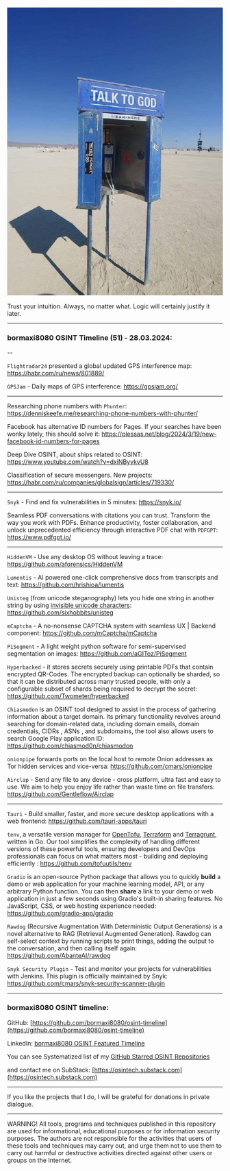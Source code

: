 ![alt text](img/51.jpg)

Trust your intuition. Always, no matter what. Logic will certainly justify it later.

----
### bormaxi8080 OSINT Timeline (51) - 28.03.2024:

--

```Flightradar24``` presented a global updated GPS interference map: https://habr.com/ru/news/801889/

```GPSJam``` - Daily maps of GPS interference: https://gpsjam.org/

----

Researching phone numbers with ```Phunter```: https://denniskeefe.me/researching-phone-numbers-with-phunter/

Facebook has alternative ID numbers for Pages. If your searches have been wonky lately, this should solve it: https://plessas.net/blog/2024/3/19/new-facebook-id-numbers-for-pages

Deep Dive OSINT, about ships related to OSINT: https://www.youtube.com/watch?v=dxiNByvkvU8

Classification of secure messengers. New projects: https://habr.com/ru/companies/globalsign/articles/719330/

----

```Snyk``` - Find and fix vulnerabilities in 5 minutes: https://snyk.io/

Seamless PDF conversations with citations you can trust. Transform the way you work with PDFs. Enhance productivity, foster collaboration, and unlock unprecedented efficiency through interactive PDF chat with ```PDFGPT```: https://www.pdfgpt.io/

----

```HiddenVM``` - Use any desktop OS without leaving a trace: https://github.com/aforensics/HiddenVM

```Lumentis``` - AI powered one-click comprehensive docs from transcripts and text: https://github.com/hrishioa/lumentis

```Unisteg``` (from unicode steganography) lets you hide one string in another string by using [invisible unicode characters](https://invisible-characters.com): https://github.com/sixhobbits/unisteg

```mCaptcha``` - A no-nonsense CAPTCHA system with seamless UX | Backend component: https://github.com/mCaptcha/mCaptcha

```PiSegment``` - A light weight python software for semi-supervised segmentation on images: https://github.com/aGIToz/PiSegment

```Hyperbacked``` - it stores secrets securely using printable PDFs that contain encrypted QR-Codes. The encrypted backup can optionally be sharded, so that it can be distributed across many trusted people, with only a configurable subset of shards being required to decrypt the secret: https://github.com/Twometer/hyperbacked

```Chiasmodon``` is an OSINT tool designed to assist in the process of gathering information about a target domain. Its primary functionality revolves around searching for domain-related data, including domain emails, domain credentials, CIDRs , ASNs , and subdomains, the tool also allows users to search Google Play application ID: https://github.com/chiasmod0n/chiasmodon

```onionpipe``` forwards ports on the local host to remote Onion addresses as Tor hidden services and vice-versa: https://github.com/cmars/onionpipe

```Airclap``` - Send any file to any device - cross platform, ultra fast and easy to use. We aim to help you enjoy life rather than waste time on file transfers: https://github.com/Gentleflow/Airclap

----

```Tauri``` - Build smaller, faster, and more secure desktop applications with a web frontend: https://github.com/tauri-apps/tauri

```tenv```, a versatile version manager for [OpenTofu](https://opentofu.org/), [Terraform](https://www.terraform.io/) and [Terragrunt](https://terragrunt.gruntwork.io/), written in Go. Our tool simplifies the complexity of handling different versions of these powerful tools, ensuring developers and DevOps professionals can focus on what matters most - building and deploying efficiently : https://github.com/tofuutils/tenv

```Gradio``` is an open-source Python package that allows you to quickly **build** a demo or web application for your machine learning model, API, or any arbitrary Python function. You can then **share** a link to your demo or web application in just a few seconds using Gradio's built-in sharing features. No JavaScript, CSS, or web hosting experience needed: https://github.com/gradio-app/gradio

```Rawdog``` (Recursive Augmentation With Deterministic Output Generations) is a novel alternative to RAG (Retrieval Augmented Generation). Rawdog can self-select context by running scripts to print things, adding the output to the conversation, and then calling itself again: https://github.com/AbanteAI/rawdog

```Snyk Security Plugin``` - Test and monitor your projects for vulnerabilities with Jenkins. This plugin is officially maintained by Snyk: https://github.com/cmars/snyk-security-scanner-plugin

----
### bormaxi8080 OSINT timeline:

GitHub: [https://github.com/bormaxi8080/osint-timeline](https://github.com/bormaxi8080/osint-timeline)

LinkedIn: [bormaxi8080 OSINT Featured Timeline](https://www.linkedin.com/in/osintech/details/featured/)

You can see Systematized list of my [GitHub Starred OSINT Repositories](https://github.com/bormaxi8080/osint-repos-list)

and contact me on SubStack: [https://osintech.substack.com](https://osintech.substack.com)

----

If you like the projects that I do, I will be grateful for donations in private dialogue.

----

WARNING! All tools, programs and techniques published in this repository are used for informational, educational purposes or for information security purposes. The authors are not responsible for the activities that users of these tools and techniques may carry out, and urge them not to use them to carry out harmful or destructive activities directed against other users or groups on the Internet.